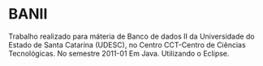 # BANII
Trabalho realizado para máteria de Banco de dados II da Universidade do Estado de Santa Catarina (UDESC), no Centro CCT-Centro de Ciências Tecnológicas. No semestre 2011-01 Em Java. Utilizando o Eclipse. 
